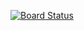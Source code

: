 [![Board Status](https://dev.azure.com/sjharperengineering/2217349d-1239-48fb-bf9c-e0e95a61a35d/ed621d24-3677-402e-b541-05616a4bf888/_apis/work/boardbadge/28f9ada5-6341-45fd-acd4-0b74e3ac140f)](https://dev.azure.com/sjharperengineering/2217349d-1239-48fb-bf9c-e0e95a61a35d/_boards/board/t/ed621d24-3677-402e-b541-05616a4bf888/Microsoft.RequirementCategory)